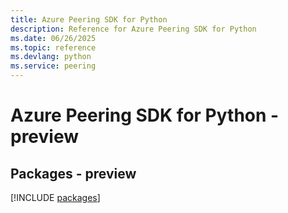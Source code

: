 ```yaml
---
title: Azure Peering SDK for Python
description: Reference for Azure Peering SDK for Python
ms.date: 06/26/2025
ms.topic: reference
ms.devlang: python
ms.service: peering
---
```

# Azure Peering SDK for Python - preview
## Packages - preview
[!INCLUDE [packages](peering-index.md)]